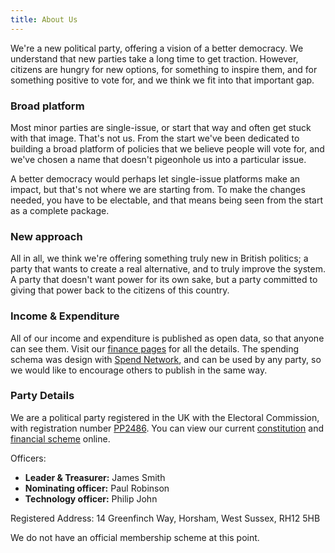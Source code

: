 ```yaml
---
title: About Us
---
```


We're a new political party, offering a vision of a better democracy. We understand that new parties take a long time to get traction. However, citizens are hungry for new options, for something to inspire them, and for something positive to vote for, and we think we fit into that important gap.

### Broad platform

Most minor parties are single-issue, or start that way and often get stuck with that image. That's not us. From the start we've been dedicated to building a broad platform of policies that we believe people will vote for, and we've chosen a name that doesn't pigeonhole us into a particular issue.

A better democracy would perhaps let single-issue platforms make an impact, but that's not where we are starting from. To make the changes needed, you have to be electable, and that means being seen from the start as a complete package.

### New approach

All in all, we think we're offering something truly new in British politics; a party that wants to create a real alternative, and to truly improve the system. A party that doesn't want power for its own sake, but a party committed to giving that power back to the citizens of this country.

### Income & Expenditure

All of our income and expenditure is published as open data, so that anyone can see them. Visit our [finance pages](/about/finances/) for all the details. The spending schema was design with [Spend Network](http://spendnetwork.com), and can be used by any party, so we would like to encourage others to publish in the same way.

### Party Details

We are a political party registered in the UK with the Electoral Commission, with registration number [PP2486](http://search.electoralcommission.org.uk/English/Registrations/PP2486). You can view our current [constitution](documents/party-constitution) and [financial scheme](documents/financial-scheme) online.

Officers:

*   **Leader & Treasurer:** James Smith
*   **Nominating officer:** Paul Robinson
*   **Technology officer:** Philip John

Registered Address: 14 Greenfinch Way, Horsham, West Sussex, RH12 5HB

We do not have an official membership scheme at this point.

